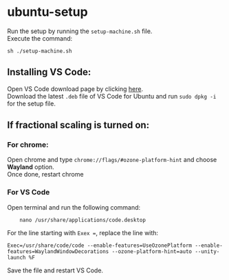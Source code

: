 # ubuntu-setup
Run the setup by running the `setup-machine.sh` file.\
Execute the command:
```
sh ./setup-machine.sh
```

## Installing VS Code:
Open VS Code download page by clicking [here](https://code.visualstudio.com/download).\
Download the latest `.deb` file of VS Code for Ubuntu and run `sudo dpkg -i` for the setup file.

## If fractional scaling is turned on:
### For chrome:
Open chrome and type `chrome://flags/#ozone-platform-hint` and choose **Wayland** option.\
Once done, restart chrome

### For VS Code
Open terminal and run the following command:
```
    nano /usr/share/applications/code.desktop
```

For the line starting with `Exex =`, replace the line with:
```
Exec=/usr/share/code/code --enable-features=UseOzonePlatform --enable-features=WaylandWindowDecorations --ozone-platform-hint=auto --unity-launch %F
```

Save the file and restart VS Code.